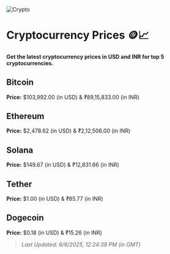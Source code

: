 
![Crypto](https://www.techguide.com.au/wp-content/uploads/2020/11/crypto3.jpeg)

# Cryptocurrency Prices 🪙📈

#### Get the latest cryptocurrency prices in USD and INR for top 5 cryptocurrencies.

## Bitcoin

**Price:** $103,992.00 (in USD) & ₹89,15,833.00 (in INR)

## Ethereum

**Price:** $2,478.62 (in USD) & ₹2,12,506.00 (in INR)

## Solana

**Price:** $149.67 (in USD) & ₹12,831.66 (in INR)

## Tether

**Price:** $1.00 (in USD) & ₹85.77 (in INR)

## Dogecoin

**Price:** $0.18 (in USD) & ₹15.26 (in INR)

> _Last Updated: 6/6/2025, 12:24:38 PM (in GMT)_
